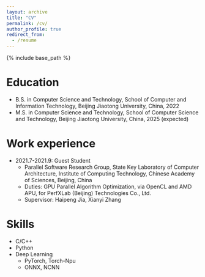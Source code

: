 ```yaml
---
layout: archive
title: "CV"
permalink: /cv/
author_profile: true
redirect_from:
  - /resume
---
```


{% include base_path %}

Education
======
* B.S. in Computer Science and Technology, School of Computer and Information Technology, Beijing Jiaotong University, China, 2022
* M.S. in Computer Science and Technology, School of Computer Science and Technology, Beijing Jiaotong University, China, 2025 (expected)
<!-- * Ph.D in Version Control Theory, GitHub University, 2018 (expected) -->

Work experience
======
* 2021.7-2021.9: Guest Student
  * Parallel Software Research Group, State Key Laboratory of Computer Architecture, Institute of Computing Technology, Chinese Academy of Sciences, Beijing, China
  * Duties: GPU Parallel Algorithm Optimization, via OpenCL and AMD APU, for PerfXLab (Beijing) Technologies Co., Ltd.
  * Supervisor: Haipeng Jia, Xianyi Zhang

Skills
======
* C/C++
* Python
* Deep Learning
  * PyTorch, Torch-Npu
  * ONNX, NCNN

<!--
Publications
======
  <ul>{% for post in site.publications %}
    {% include archive-single-cv.html %}
  {% endfor %}</ul>
  -->
